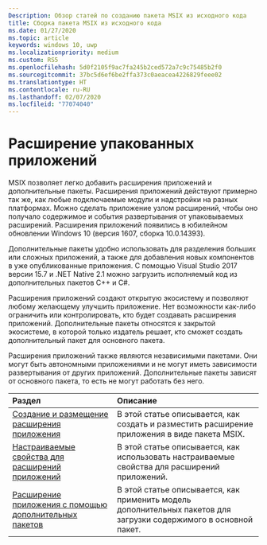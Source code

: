 ```yaml
---
Description: Обзор статей по созданию пакета MSIX из исходного кода
title: Сборка пакета MSIX из исходного кода
ms.date: 01/27/2020
ms.topic: article
keywords: windows 10, uwp
ms.localizationpriority: medium
ms.custom: RS5
ms.openlocfilehash: 5d0f2105f9ac7fa245b2ced572a7c9c75485b2f0
ms.sourcegitcommit: 37bc5d6ef6be2ffa373c0aeacea4226829feee02
ms.translationtype: HT
ms.contentlocale: ru-RU
ms.lasthandoff: 02/07/2020
ms.locfileid: "77074040"
---
```

# <a name="extend-your-packaged-applications"></a>Расширение упакованных приложений

MSIX позволяет легко добавить расширения приложений и дополнительные пакеты. Расширения приложений действуют примерно так же, как любые подключаемые модули и надстройки на разных платформах. Можно сделать приложение узлом расширений, чтобы оно получало содержимое и события развертывания от упаковываемых расширений. Расширения приложений появились в юбилейном обновлении Windows 10 (версия 1607, сборка 10.0.14393).

Дополнительные пакеты удобно использовать для разделения больших или сложных приложений, а также для добавления новых компонентов в уже опубликованные приложения. С помощью Visual Studio 2017 версии 15.7 и .NET Native 2.1 можно загрузить исполняемый код из дополнительных пакетов C++ и C#.

Расширения приложений создают открытую экосистему и позволяют любому желающему улучшить приложение. Нет возможности как-либо ограничить или контролировать, кто будет создавать расширения приложений. Дополнительные пакеты относятся к закрытой экосистеме, в которой только издатель решает, кто сможет создать дополнительный пакет для основного пакета.

Расширения приложений также являются независимыми пакетами. Они могут быть автономными приложениями и не могут иметь зависимости развертывания от других приложений.  Дополнительные пакеты зависят от основного пакета, то есть не могут работать без него.

|Раздел| Описание |
|:---|:---|
|[Создание и размещение расширения приложения](https://docs.microsoft.com/windows/uwp/launch-resume/how-to-create-an-extension?context=/windows/msix/render)|В этой статье описывается, как создать и разместить расширение приложения в виде пакета MSIX. |
[Настраиваемые свойства для расширений приложений](custom-props-app-extensions.md)|В этой статье описывается, как использовать настраиваемые свойства для расширений приложений. |
|[Расширение приложения с помощью дополнительных пакетов](../package/optional-packages-with-executable-code.md)| В этой статье описывается, как применить модель дополнительных пакетов для загрузки содержимого в основной пакет. |


